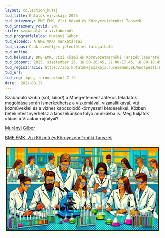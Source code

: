 ```yaml
---
layout: collection_kutej
tud_title: Kutatók éjszakája 2025
tud_intezmeny: BME ÉMK, Vízi Közmű és Környezetmérnöki Tanszék
tud_intezmeny_rovid: EMK
title: Szabadulás a vízlaborból
tud_programfelelos: Murányi Gábor
tud_eloadok: A BME VKKT munkatársai
tud_tipus: Csak személyes jelenléttel látogatható
tud_online: 
tud_helyszin: BME ÉMK, Vízi Közmű és Környezetmérnöki Tanszék laboratórium, BME K épület, földszint, 32.
tud_idopont: 2025. szeptember 26. 16.00-16.45, 17.00-17.45, 18.00-18.45, 19.00-19.45, 20.00-20.45, 21.00-21.45
tud_regisztracio: https://app.kutatokejszakaja.hu/esemenyek/budapesti-muszaki-es-gazdasagtudomanyi-egyetem-bme/szabadulas-a-vizlaborbol-a-vizlabor-rejtelye-1
tud_url: 
tud_reg: igen, turnusonként 7 fő 
date:  2025-08-27
---
```


Szabaduló szoba (sőt, labor!) a Műegyetemen! Játékos feladatok megoldása során ismerkedhetsz a vízkémiával, vízanalitikával, vízi közművekkel és a vízhez kapcsolódó környezeti kérdésekkel. 
Közben betekintést nyerhetsz a tanszékünkön folyó munkákba is. Meg tudjátok oldani a Vízlabor rejtélyét? 

[Murányi Gábor](https://tudprog.bme.hu/kutatok_ejszakaja/profilok/muranyi_gabor)

[BME ÉMK, Vízi Közmű és Környezetmérnöki Tanszék](https://vkkt.bme.hu/)

![Szabadulás a vízlaborból](../2025/images/szabadulas-a-vizlaborbol.jpeg)

